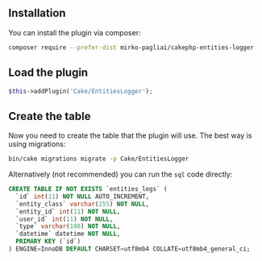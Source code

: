 ## Installation
You can install the plugin via composer:
```bash
composer require --prefer-dist mirko-pagliai/cakephp-entities-logger
```

## Load the plugin
```php
$this->addPlugin('Cake/EntitiesLogger');
```

## Create the table
Now you need to create the table that the plugin will use. The best way is using migrations:
```bash
bin/cake migrations migrate -p Cake/EntitiesLogger
```

Alternatively (not recommended) you can run the `sql` code directly:
```sql
CREATE TABLE IF NOT EXISTS `entities_logs` (
  `id` int(11) NOT NULL AUTO_INCREMENT,
  `entity_class` varchar(255) NOT NULL,
  `entity_id` int(11) NOT NULL,
  `user_id` int(11) NOT NULL,
  `type` varchar(100) NOT NULL,
  `datetime` datetime NOT NULL,
  PRIMARY KEY (`id`)
) ENGINE=InnoDB DEFAULT CHARSET=utf8mb4 COLLATE=utf8mb4_general_ci;
```